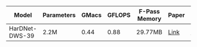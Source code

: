 | Model     |   Parameters  |   GMacs   |   GFLOPS  |   F-Pass Memory   |   Paper | Code |   Type  |
|-----------|---------------|-----------|-----------|-------------------|---------|------|---------|
| HarDNet-DWS-39   |      2.2M         |     0.44      |     0.88      |        29.77MB           | [Link](https://drive.google.com/file/d/1_QFqasN4UEIzv5ku5JIzSHXH5JFrIkzF/view?usp=sharing) | [Code](https://www.google.com/search?channel=fs&client=ubuntu&q=hardnet+github) | Classification |
